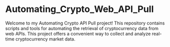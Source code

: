 # Automating_Crypto_Web_API_Pull

Welcome to my Automating Crypto API Pull project! This repository contains scripts and tools for automating the retrieval of cryptocurrency data from web APIs. This project offers a convenient way to collect and analyze real-time cryptocurrency market data.

